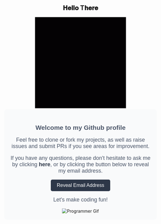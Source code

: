 <div align="center">
<h2> 𝐇𝐞𝐥𝐥𝐨 T𝐡𝐞𝐫𝐞</h2>
</div>

<div align="center" width="50">

<img src="https://github.com/Harshaiag/Harshaiag/blob/main/gif.gif" alt="Welcome!" width="300"/>

</div>

<div align="center" style="background-color: #F9FAFB; border-radius: 10px; padding: 20px;">
    <h2 style="font-family: Arial, sans-serif; color: #4A5568;">Welcome to my Github profile</h2>
    <p style="font-family: Arial, sans-serif; font-size: 18px; color: #4A5568;">Feel free to clone or fork my projects, as well as raise issues and submit PRs if you see areas for improvement.</p>
    <p style="font-family: Arial, sans-serif; font-size: 18px; color: #4A5568;">If you have any questions, please don't hesitate to ask me by clicking <a href="https://github.com/Harshaiag/Harshaiag/issues/new" style="color: #2D3748; text-decoration: none;"><b>here</b></a>, or by clicking the button below to reveal my email address.</p>
    <button onclick="revealEmail()" style="background-color: #2D3748; color: #FFFFFF; border: none; border-radius: 5px; padding: 10px 20px; font-family: Arial, sans-serif; font-size: 16px; cursor: pointer;">Reveal Email Address</button>
    <p id="email" style="font-family: Arial, sans-serif; font-size: 18px; color: #4A5568; display: none;">Email me at harshavardhansmcb@gmail.com</p>
    <p style="font-family: Arial, sans-serif; font-size: 18px; color: #4A5568;">Let's make coding fun!</p>
    <img src="https://media.giphy.com/media/3o7bu3XilJ5BOiSGic/giphy.gif" alt="Programmer Gif" style="width: 300px;">
</div>

<script>
function revealEmail() {
  document.getElementById("email").style.display = "block";
}
</script>
